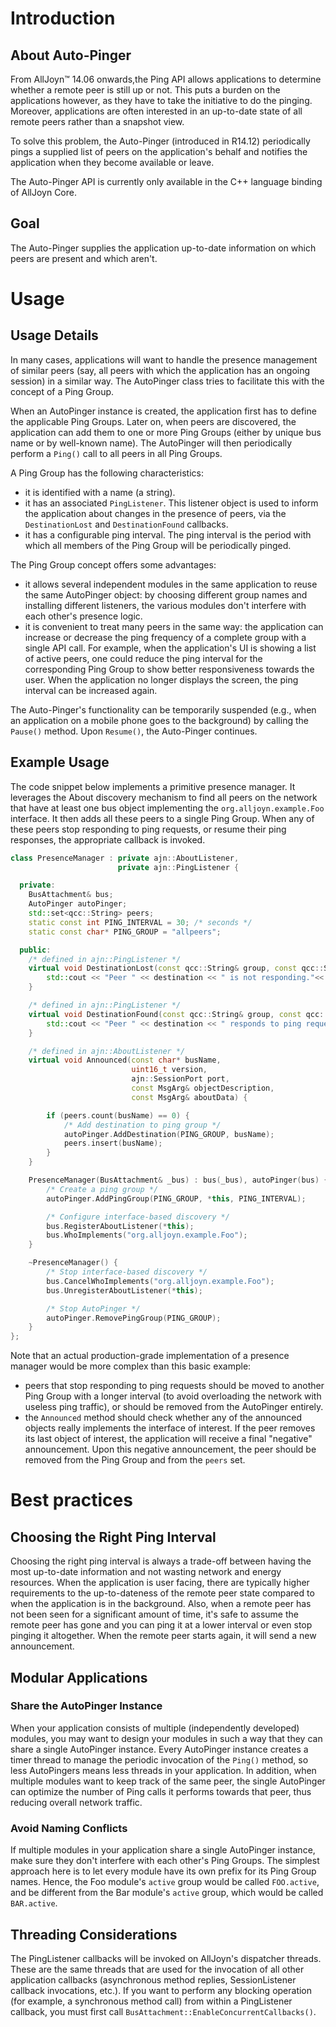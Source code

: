 # Introduction

## About Auto-Pinger

From AllJoyn&trade; 14.06 onwards,the Ping API allows applications
to determine whether a remote peer is still up or not. This puts
a burden on the applications however, as they have to take the
initiative to do the pinging. Moreover, applications are often
interested in an up-to-date state of all remote peers rather
than a snapshot view.

To solve this problem, the Auto-Pinger (introduced in R14.12) periodically pings
a supplied list of peers on the application's behalf and notifies the
application when they become available or leave.

The Auto-Pinger API is currently only available in the C++ language binding of
AllJoyn Core.

## Goal

The Auto-Pinger supplies the application up-to-date information
on which peers are present and which aren't.

# Usage

## Usage Details

In many cases, applications will want to handle the presence management of
similar peers (say, all peers with which the application has an ongoing session)
in a similar way. The AutoPinger class tries to facilitate this with the concept
of a Ping Group.

When an AutoPinger instance is created, the application first has to define the
applicable Ping Groups. Later on, when peers are discovered, the application
can add them to one or more Ping Groups (either by unique bus name or by
well-known name). The AutoPinger will then periodically perform a `Ping()` call
to all peers in all Ping Groups.

A Ping Group has the following characteristics:

  * it is identified with a name (a string).
  * it has an associated `PingListener`. This listener object is used to inform
    the application about changes in the presence of peers, via the
    `DestinationLost` and `DestinationFound` callbacks.
  * it has a configurable ping interval. The ping interval is the period with
    which all members of the Ping Group will be periodically pinged.

The Ping Group concept offers some advantages:

  * it allows several independent modules in the same application to reuse the
    same AutoPinger object: by choosing different group names and installing
    different listeners, the various modules don't interfere with each other's
    presence logic.
  * it is convenient to treat many peers in the same way: the application can
    increase or decrease the ping frequency of a complete group with a single
    API call. For example, when the application's UI is showing a list of active
    peers, one could reduce the ping interval for the corresponding Ping Group
    to show better responsiveness towards the user. When the application no
    longer displays the screen, the ping interval can be increased again.


The Auto-Pinger's functionality can be temporarily suspended
(e.g., when an application on a mobile phone goes to the background)
by calling the `Pause()` method. Upon `Resume()`, the Auto-Pinger continues.

## Example Usage

The code snippet below implements a primitive presence manager. It leverages the
About discovery mechanism to find all peers on the network that have at least
one bus object implementing the `org.alljoyn.example.Foo` interface. It then
adds all these peers to a single Ping Group. When any of these peers stop
responding to ping requests, or resume their ping responses, the appropriate
callback is invoked.

```cpp
class PresenceManager : private ajn::AboutListener,
                        private ajn::PingListener {

  private:
    BusAttachment& bus;
    AutoPinger autoPinger;
    std::set<qcc::String> peers;
    static const int PING_INTERVAL = 30; /* seconds */
    static const char* PING_GROUP = "allpeers";

  public:
    /* defined in ajn::PingListener */
    virtual void DestinationLost(const qcc::String& group, const qcc::String& destination) {
        std::cout << "Peer " << destination << " is not responding."<< std::endl;
    }

    /* defined in ajn::PingListener */
    virtual void DestinationFound(const qcc::String& group, const qcc::String& destination) {
        std::cout << "Peer " << destination << " responds to ping requests." << std::endl;
    }

    /* defined in ajn::AboutListener */
    virtual void Announced(const char* busName,
                           uint16_t version,
                           ajn::SessionPort port,
                           const MsgArg& objectDescription,
                           const MsgArg& aboutData) {

        if (peers.count(busName) == 0) {
            /* Add destination to ping group */
            autoPinger.AddDestination(PING_GROUP, busName);
            peers.insert(busName);
        }
    }

    PresenceManager(BusAttachment& _bus) : bus(_bus), autoPinger(bus) {
        /* Create a ping group */
        autoPinger.AddPingGroup(PING_GROUP, *this, PING_INTERVAL);

        /* Configure interface-based discovery */
        bus.RegisterAboutListener(*this);
        bus.WhoImplements("org.alljoyn.example.Foo");
    }

    ~PresenceManager() {
        /* Stop interface-based discovery */
        bus.CancelWhoImplements("org.alljoyn.example.Foo");
        bus.UnregisterAboutListener(*this);

        /* Stop AutoPinger */
        autoPinger.RemovePingGroup(PING_GROUP);
    }
};
```

Note that an actual production-grade implementation of a presence manager would
be more complex than this basic example:

  * peers that stop responding to ping requests should be moved to another Ping
    Group with a longer interval (to avoid overloading the network with useless
    ping traffic), or should be removed from the AutoPinger entirely.
  * the `Announced` method should check whether any of the announced objects
    really implements the interface of interest. If the peer removes its last
    object of interest, the application will receive a final "negative"
    announcement. Upon this negative announcement, the peer should be removed
    from the Ping Group and from the `peers` set.

# Best practices

## Choosing the Right Ping Interval

Choosing the right ping interval is always a trade-off between
having the most up-to-date information and not wasting network
and energy resources. When the application is user facing, there
are typically higher requirements to the up-to-dateness of the
remote peer state compared to when the application is in the
background. Also, when a remote peer has not been seen for a
significant amount of time, it's safe to assume the remote peer
has gone and you can ping it at a lower interval or even stop
pinging it altogether. When the remote peer starts again,
it will send a new announcement.

## Modular Applications

### Share the AutoPinger Instance

When your application consists of multiple (independently developed) modules,
you may want to design your modules in such a way that they can share a single
AutoPinger instance. Every AutoPinger instance creates a timer thread to manage
the periodic invocation of the `Ping()` method, so less AutoPingers means less
threads in your application. In addition, when multiple modules want to keep
track of the same peer, the single AutoPinger can optimize the number of Ping
calls it performs towards that peer, thus reducing overall network traffic.

### Avoid Naming Conflicts

If multiple modules in your application share a single AutoPinger instance, make
sure they don't interfere with each other's Ping Groups. The simplest approach
here is to let every module have its own prefix for its Ping Group names. Hence,
the Foo module's `active` group would be called `FOO.active`, and be different
from the Bar module's `active` group, which would be called `BAR.active`.

## Threading Considerations

The PingListener callbacks will be invoked on AllJoyn's dispatcher threads.
These are the same threads that are used for the invocation of all other
application callbacks (asynchronous method replies, SessionListener callback
invocations, etc.). If you want to perform any blocking operation (for example,
a synchronous method call) from within a PingListener callback, you must first
call `BusAttachment::EnableConcurrentCallbacks()`.
